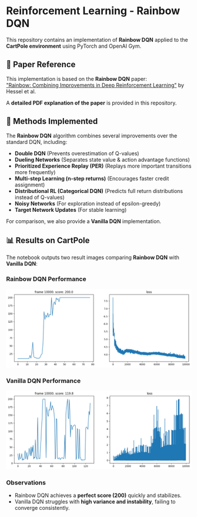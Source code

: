 # Reinforcement Learning - Rainbow DQN

This repository contains an implementation of **Rainbow DQN** applied to the **CartPole environment** using PyTorch and OpenAI Gym. 

## 📄 Paper Reference
This implementation is based on the **Rainbow DQN** paper:  
["Rainbow: Combining Improvements in Deep Reinforcement Learning"](https://arxiv.org/abs/1710.02298) by Hessel et al.

A **detailed PDF explanation of the paper** is provided in this repository.

## 📌 Methods Implemented
The **Rainbow DQN** algorithm combines several improvements over the standard DQN, including:
- **Double DQN** (Prevents overestimation of Q-values)
- **Dueling Networks** (Separates state value & action advantage functions)
- **Prioritized Experience Replay (PER)** (Replays more important transitions more frequently)
- **Multi-step Learning (n-step returns)** (Encourages faster credit assignment)
- **Distributional RL (Categorical DQN)** (Predicts full return distributions instead of Q-values)
- **Noisy Networks** (For exploration instead of epsilon-greedy)
- **Target Network Updates** (For stable learning)

For comparison, we also provide a **Vanilla DQN** implementation.

## 📊 Results on CartPole
The notebook outputs two result images comparing **Rainbow DQN** with **Vanilla DQN**:

### **Rainbow DQN Performance**
![Rainbow DQN](images/rainbow.png)

### **Vanilla DQN Performance**
![Vanilla DQN](images/vanilla_dqn.png)

### **Observations**
- Rainbow DQN achieves a **perfect score (200)** quickly and stabilizes.
- Vanilla DQN struggles with **high variance and instability**, failing to converge consistently.
